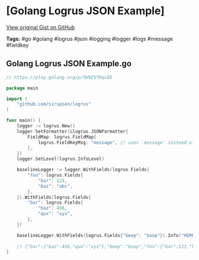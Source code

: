 # [Golang Logrus JSON Example] 

[View original Gist on GitHub](https://gist.github.com/Integralist/939c894e7e888fce66968eb5b1a807de)

**Tags:** #go #golang #logrus #json #logging #logger #logs #message #fieldkey

## Golang Logrus JSON Example.go

```go
// https://play.golang.org/p/5H9ZV7Hqc6D

package main

import (
	"github.com/sirupsen/logrus"
)

func main() {
	logger := logrus.New()
	logger.SetFormatter(&logrus.JSONFormatter{
		FieldMap: logrus.FieldMap{
			logrus.FieldKeyMsg: "message", // uses `message` instead of `msg` field
		},
	})
    logger.SetLevel(logrus.InfoLevel)

	baselineLogger := logger.WithFields(logrus.Fields{
		"foo": logrus.Fields{
			"bar": 123,
			"baz": "abc",
		},
	}).WithFields(logrus.Fields{
		"bar": logrus.Fields{
			"baz": 456,
			"qux": "xyz",
		},
	})

	baselineLogger.WithFields(logrus.Fields{"beep": "boop"}).Info("HERE")
  
  	// {"bar":{"baz":456,"qux":"xyz"},"beep":"boop","foo":{"bar":123,"baz":"abc"},"level":"info","message":"HERE","time":"2009-11-10T23:00:00Z"}
}
```

